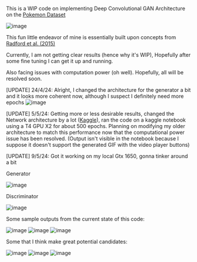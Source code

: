 This is a WIP code on implementing Deep Convolutional GAN Architecture on the [Pokemon Dataset]((https://www.kaggle.com/datasets/kvpratama/pokemon-images-dataset/data)) 

![image](https://github.com/One-eyed-warrior/PokeGAN/assets/75874625/ae839647-1472-48ab-9f1b-422027aff6e0)

This fun little endeavor of mine is essentially built upon concepts from [Radford et al. (2015)](https://arxiv.org/abs/1511.06434) 

Currently, I am not getting clear results (hence why it's WIP), Hopefully after some fine tuning I can get it up and running. 

Also facing issues with computation power (oh well). Hopefully, all will be resolved soon.

[UPDATE] 24/4/24: Alright, I changed the architecture for the generator a bit and it looks more coherent now, although I suspect I definitely need more epochs 
![image](https://github.com/One-eyed-warrior/PokeGAN/assets/75874625/db7508b2-1643-4f9f-92eb-5595bb00b795)


[UPDATE] 5/5/24: Getting more or less desirable results, changed the Network architecture by a lot ([Kaggle](https://www.kaggle.com/code/algord/pokemon-dcgan)), ran the code on a kaggle notebook using a T4 GPU X2 for about 500 epochs. Planning on modifying my older architecture to match this performance now that the computational power issue has been resolved. (Output isn't visible in the notebook because I suppose it doesn't support the generated GIF with the video player buttons)


[UPDATE] 9/5/24: Got it working on my local Gtx 1650, gonna tinker around a bit 


Generator


![image](https://github.com/One-eyed-warrior/PokeGAN/assets/75874625/31fc1052-d9c3-4d2a-b619-1e665b7fcc1d)

Discriminator


![image](https://github.com/One-eyed-warrior/PokeGAN/assets/75874625/276868b7-34aa-48d6-b08c-3c2d441581df)





Some sample outputs from the current state of this code: 


![image](https://github.com/One-eyed-warrior/PokeGAN/assets/75874625/f3569968-8369-4a86-89a8-df292e75e44c)
![image](https://github.com/One-eyed-warrior/PokeGAN/assets/75874625/886b72f3-d1fb-4ba5-a294-52a6eda93834)
![image](https://github.com/One-eyed-warrior/PokeGAN/assets/75874625/9709654a-a02d-4ecd-b1cc-59eaf7fca08c)

Some that I think make great potential candidates:


![image](https://github.com/One-eyed-warrior/PokeGAN/assets/75874625/f089daed-a347-49bd-9a3c-637d3f0f175d)
![image](https://github.com/One-eyed-warrior/PokeGAN/assets/75874625/1ea33835-5fbe-4526-af62-8e74eff597ef)
![image](https://github.com/One-eyed-warrior/PokeGAN/assets/75874625/63acf207-675f-4768-a71f-c9008d530c42)








